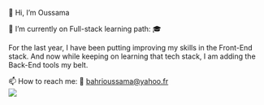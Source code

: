 👋 Hi, I’m Oussama 

🌱 I’m currently on Full-stack learning path: 🎓

For the last year, I have been putting improving my skills in the Front-End stack. 
And now while keeping on learning that tech stack, I am adding the Back-End tools
my belt.

📫 How to reach me: 
    📧 bahrioussama@yahoo.fr 
    <br/>
    <img src="https://img.shields.io/badge/LinkedIn-0077B5?style=for-the-badge&logo=linkedin&logoColor=white" />

